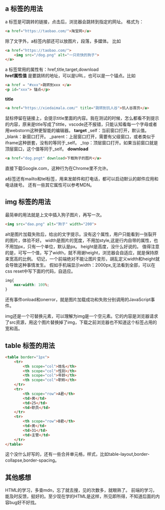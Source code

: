 ## a 标签的用法
a 标签是可跳转的链接，点击后，浏览器会跳转到指定的网址。
格式为：
```html
<a href="https://taobao.com/">淘宝网</a>
```
除了文字外，a标签内部还可以放图片，段落，多媒体。
比如
```html
<a href="https://taobao.com/">
    <img src="/dog.png" alt="一只欢快的狗子">
</a>
```
a 标签常用的属性有：href,title,target,download
<br>
**href属性值**
是要跳转的地址，可以是URL，也可以是一个锚点。比如
```html
<a href = "#xxx">跳转到xxx </a>
<p id="xxx"> 锚点</p>
```
**title**
```html
<a href="https://xiedaimala.com/" title="跳转到饥人谷">饥人谷首页</a>
```
鼠标停留在链接上，会提示title里面的内容。我在测试的时候，怎么都看不到提示的内容，原来是title写成了tittle，vscode还不报错，只能认知看每一个字母或者用webstorm这种更智能的编辑器。
**target**
_self：当前窗口打开，默认值。
_blank：新窗口打开。
_parent：上层窗口打开，需要有父级窗口，或者类似于iframe这种嵌套，没有的等同于_self。
_top：顶层窗口打开。如果当前窗口就是顶层窗口，这个值等同于_self。
**download**
```html
<a href="dog.pngt" download>下载狗子的图片</a>
```
直接下载Google.com，这种行为在Chrome里不允许。

a标签还有mailto和tel标签，用来发邮件和打电话，都可以启动默认的邮件应用和电话拨号。
还有一些其它属性可以参考MDN。

## img 标签的用法
最简单的用法就是上文中插入狗子图片，再写一次。
```html
<img src="dao.png" alt="狗子" width="200">
```
alt是图片加载失败后，给出的文字提示。没有这个属性，用户只能看到一张裂开的图片，体验不好。
width是图片的宽度，不用加style,这是行内自带的属性，也不用加px，只有一个单位，默认是px。
height是高度，没什么好说的。
值得注意的是，可写一个值，写了width，就不用谢height，浏览器会自适应，就是保持原来宽高的比例。
切记，一个前端绝对不能让图片变形，胡乱定义width和height就会导致这种事情发生。
假如手机端显示width：2000px,无法看到全部，可以在css reset中写下面的代码，自适应。
```css
img{
    max-width: 100%;
}
```
还有事件onload和onerror，就是图片加载成功和失败分别调用的JavaScript事件。

img还是一个可替换元素，可以理解为img是一个空元素。它的内容是浏览器请求了src资源，用这个图片替换掉了img，下载之前浏览器也不知道这个标签占用的宽和高。

## table 标签的用法

```html
<table border="1px">
    <tr>
        <th scope="col">姓名</th>
        <th scope="col">性别</th>
        <th scope="col">年龄</th>
        <th scope="col">职称</th>
    </tr>
    <tr>
        <th scope="row">A君</th>
        <td>男</td>
        <td>25</td>
        <td>职员</td>
    </tr>
    <tr>
        <th scope="row">B君</th>
        <td>男</td>
        <td>31</td>
        <td>主管</td>
    </tr>
</table>
```
这个没什么好写的，还有一些合并单元格，样式，比如table-layout,border-collapse,border-spacing。

## 其他感想
HTML的学习，多查mdn，忘了就去搜，见的次数多，就眼熟了。
前端的学习，能及时反馈，挺好的。至少现在学的HTML是这样，所见即所得，不知道后面的内容bug好不好找。

